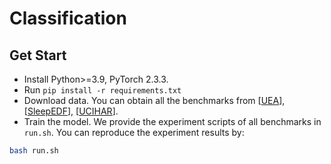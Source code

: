 # Classification

## Get Start

- Install Python>=3.9, PyTorch 2.3.3.
- Run `pip install -r requirements.txt`
- Download data. You can obtain all the benchmarks from [[UEA](https://www.timeseriesclassification.com/)], [[SleepEDF](https://gist.github.com/emadeldeen24/a22691e36759934e53984289a94cb09b)], [[UCIHAR](https://archive.ics.uci.edu/dataset/240/human+activity+recognition+using+smartphones)].
- Train the model. We provide the experiment scripts of all benchmarks in `run.sh`. You can reproduce the experiment results by:
```bash
bash run.sh
```
